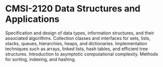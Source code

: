 # CMSI-2120 Data Structures and Applications
Specification and design of data types, information structures, and their associated algorithms. Collection classes and interfaces for sets, lists, stacks, queues, hierarchies, heaps, and dictionaries. Implementation techniques such as arrays, linked lists, hash tables, and efficient tree structures. Introduction to asymptotic computational complexity. Methods for sorting, indexing, and hashing.
